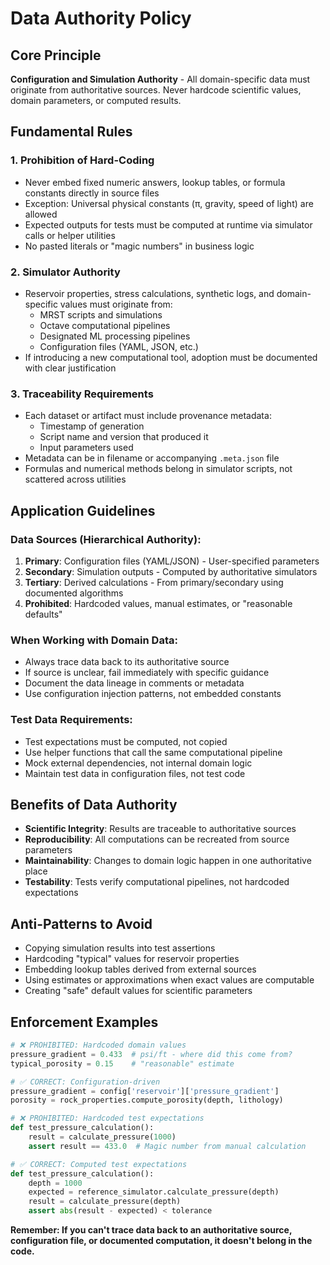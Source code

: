 # Data Authority Policy

## Core Principle
**Configuration and Simulation Authority** - All domain-specific data must originate from authoritative sources. Never hardcode scientific values, domain parameters, or computed results.

## Fundamental Rules

### 1. **Prohibition of Hard-Coding**
- Never embed fixed numeric answers, lookup tables, or formula constants directly in source files
- Exception: Universal physical constants (π, gravity, speed of light) are allowed
- Expected outputs for tests must be computed at runtime via simulator calls or helper utilities
- No pasted literals or "magic numbers" in business logic

### 2. **Simulator Authority**
- Reservoir properties, stress calculations, synthetic logs, and domain-specific values must originate from:
  - MRST scripts and simulations
  - Octave computational pipelines  
  - Designated ML processing pipelines
  - Configuration files (YAML, JSON, etc.)
- If introducing a new computational tool, adoption must be documented with clear justification

### 3. **Traceability Requirements**
- Each dataset or artifact must include provenance metadata:
  - Timestamp of generation
  - Script name and version that produced it
  - Input parameters used
- Metadata can be in filename or accompanying `.meta.json` file
- Formulas and numerical methods belong in simulator scripts, not scattered across utilities

## Application Guidelines

### **Data Sources (Hierarchical Authority):**
1. **Primary**: Configuration files (YAML/JSON) - User-specified parameters
2. **Secondary**: Simulation outputs - Computed by authoritative simulators
3. **Tertiary**: Derived calculations - From primary/secondary using documented algorithms
4. **Prohibited**: Hardcoded values, manual estimates, or "reasonable defaults"

### **When Working with Domain Data:**
- Always trace data back to its authoritative source
- If source is unclear, fail immediately with specific guidance
- Document the data lineage in comments or metadata
- Use configuration injection patterns, not embedded constants

### **Test Data Requirements:**
- Test expectations must be computed, not copied
- Use helper functions that call the same computational pipeline
- Mock external dependencies, not internal domain logic
- Maintain test data in configuration files, not test code

## Benefits of Data Authority
- **Scientific Integrity**: Results are traceable to authoritative sources
- **Reproducibility**: All computations can be recreated from source parameters
- **Maintainability**: Changes to domain logic happen in one authoritative place
- **Testability**: Tests verify computational pipelines, not hardcoded expectations

## Anti-Patterns to Avoid
- Copying simulation results into test assertions
- Hardcoding "typical" values for reservoir properties
- Embedding lookup tables derived from external sources
- Using estimates or approximations when exact values are computable
- Creating "safe" default values for scientific parameters

## Enforcement Examples

```python
# ❌ PROHIBITED: Hardcoded domain values
pressure_gradient = 0.433  # psi/ft - where did this come from?
typical_porosity = 0.15    # "reasonable" estimate

# ✅ CORRECT: Configuration-driven
pressure_gradient = config['reservoir']['pressure_gradient']
porosity = rock_properties.compute_porosity(depth, lithology)
```

```python
# ❌ PROHIBITED: Hardcoded test expectations  
def test_pressure_calculation():
    result = calculate_pressure(1000)
    assert result == 433.0  # Magic number from manual calculation

# ✅ CORRECT: Computed test expectations
def test_pressure_calculation():
    depth = 1000
    expected = reference_simulator.calculate_pressure(depth)
    result = calculate_pressure(depth)
    assert abs(result - expected) < tolerance
```

**Remember: If you can't trace data back to an authoritative source, configuration file, or documented computation, it doesn't belong in the code.**